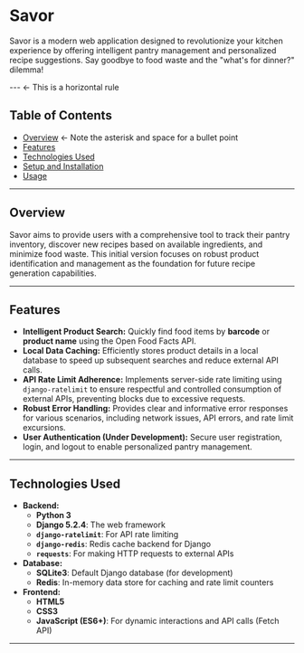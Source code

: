 # Savor 

Savor is a modern web application designed to revolutionize your kitchen experience by offering intelligent pantry management and personalized recipe suggestions. Say goodbye to food waste and the "what's for dinner?" dilemma!

---  <- This is a horizontal rule

## Table of Contents

* [Overview](#overview)  <- Note the asterisk and space for a bullet point
* [Features](#features)
* [Technologies Used](#technologies-used)
* [Setup and Installation](#setup-and-installation)
* [Usage](#usage)

---

## Overview

Savor aims to provide users with a comprehensive tool to track their pantry inventory, discover new recipes based on available ingredients, and minimize food waste. This initial version focuses on robust product identification and management as the foundation for future recipe generation capabilities.

---

## Features

* **Intelligent Product Search:** Quickly find food items by **barcode** or **product name** using the Open Food Facts API.
* **Local Data Caching:** Efficiently stores product details in a local database to speed up subsequent searches and reduce external API calls.
* **API Rate Limit Adherence:** Implements server-side rate limiting using `django-ratelimit` to ensure respectful and controlled consumption of external APIs, preventing blocks due to excessive requests.
* **Robust Error Handling:** Provides clear and informative error responses for various scenarios, including network issues, API errors, and rate limit excursions.
* **User Authentication (Under Development):** Secure user registration, login, and logout to enable personalized pantry management.

---

## Technologies Used

* **Backend:**
    * **Python 3**
    * **Django 5.2.4**: The web framework
    * **`django-ratelimit`**: For API rate limiting
    * **`django-redis`**: Redis cache backend for Django
    * **`requests`**: For making HTTP requests to external APIs
* **Database:**
    * **SQLite3**: Default Django database (for development)
    * **Redis**: In-memory data store for caching and rate limit counters
* **Frontend:**
    * **HTML5**
    * **CSS3**
    * **JavaScript (ES6+)**: For dynamic interactions and API calls (Fetch API)

---